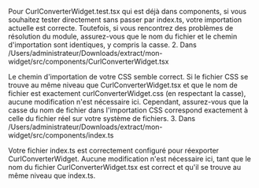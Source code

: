 Pour CurlConverterWidget.test.tsx qui est déjà dans components, si vous souhaitez tester directement sans passer par index.ts, votre importation actuelle est correcte. Toutefois, si vous rencontrez des problèmes de résolution du module, assurez-vous que le nom du fichier et le chemin d'importation sont identiques, y compris la casse.
2. Dans /Users/administrateur/Downloads/extract/mon-widget/src/components/CurlConverterWidget.tsx

Le chemin d'importation de votre CSS semble correct. Si le fichier CSS se trouve au même niveau que CurlConverterWidget.tsx et que le nom de fichier est exactement curlConverterWidget.css (en respectant la casse), aucune modification n'est nécessaire ici. Cependant, assurez-vous que la casse du nom de fichier dans l'importation CSS correspond exactement à celle du fichier réel sur votre système de fichiers.
3. Dans /Users/administrateur/Downloads/extract/mon-widget/src/components/index.ts

Votre fichier index.ts est correctement configuré pour réexporter CurlConverterWidget. Aucune modification n'est nécessaire ici, tant que le nom du fichier CurlConverterWidget.tsx est correct et qu'il se trouve au même niveau que index.ts.

